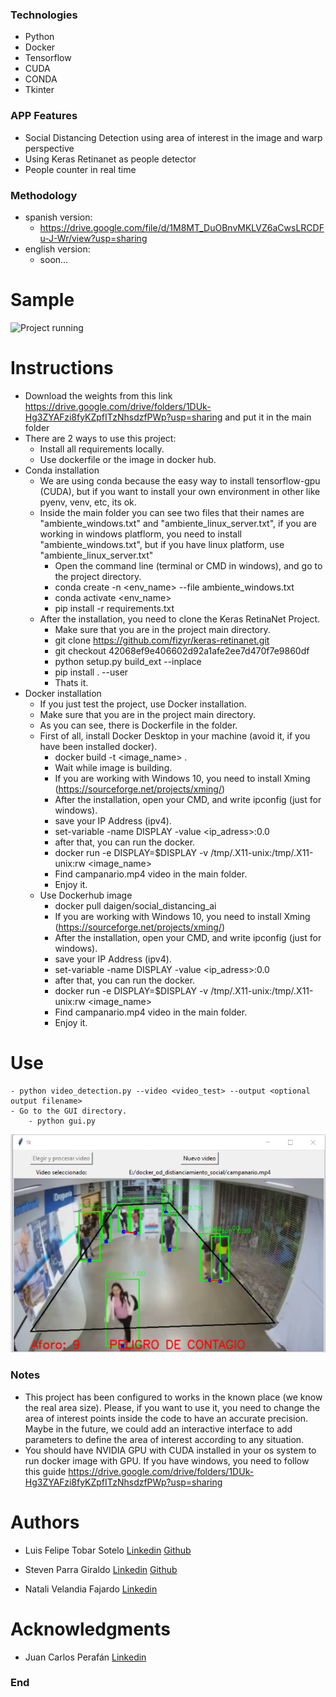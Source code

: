 ### Technologies
- Python
- Docker
- Tensorflow
- CUDA
- CONDA
- Tkinter



### APP Features

- Social Distancing Detection using area of interest in the image and warp perspective
- Using Keras Retinanet as people detector 
- People counter in real time 

### Methodology 
- spanish version: 
	- https://drive.google.com/file/d/1M8MT_DuOBnvMKLVZ6aCwsLRCDFu-J-Wr/view?usp=sharing
- english version:
	- soon...



# Sample 

![Project running](https://github.com/StraigenDaigen/social_distancing_ai/blob/main/campanario_out.gif)

# Instructions 
- Download the weights from this link https://drive.google.com/drive/folders/1DUk-Hg3ZYAFzi8fyKZpfITzNhsdzfPWp?usp=sharing and put it in the main folder
- There are 2 ways to use this project: 
    - Install all requirements locally.
    - Use dockerfile or the image in docker hub.
- Conda installation
    - We are using conda because the easy way to install tensorflow-gpu (CUDA), but if you want to install your own environment in other like pyenv, venv, etc, its ok. 
    - Inside the main folder you can see two files that their names are "ambiente_windows.txt" and "ambiente_linux_server.txt", if you are working in windows platflorm, you need to install "ambiente_windows.txt", but if you have linux platform, use "ambiente_linux_server.txt"
        - Open the command line (terminal or CMD in windows), and go to the project directory.
        - conda create -n <env_name> --file ambiente_windows.txt
        - conda activate <env_name>
        - pip install -r requirements.txt
    - After the installation, you need to clone the Keras RetinaNet Project. 
        - Make sure that you are in the project main directory.
        - git clone https://github.com/fizyr/keras-retinanet.git 
        - git checkout 42068ef9e406602d92a1afe2ee7d470f7e9860df
        - python setup.py build_ext --inplace
        - pip install . --user
        - Thats it. 
- Docker installation
    - If you just test the project, use Docker installation. 
    - Make sure that you are in the project main directory.
    - As you can see, there is Dockerfile in the folder. 
    - First of all, install Docker Desktop in your machine (avoid it, if you have been installed docker). 
        - docker build -t <image_name> .
        - Wait while image is building. 
        - If you are working with Windows 10, you need to install Xming (https://sourceforge.net/projects/xming/)
        - After the installation, open your CMD, and write ipconfig (just for windows).
        - save your IP Address (ipv4).
        - set-variable -name DISPLAY -value <ip_adress>:0.0
        - after that, you can run the docker. 
        - docker run -e DISPLAY=$DISPLAY -v /tmp/.X11-unix:/tmp/.X11-unix:rw  <image_name>
        - Find campanario.mp4 video in the main folder. 
        - Enjoy it. 
    - Use Dockerhub image 
        - docker pull daigen/social_distancing_ai
        - If you are working with Windows 10, you need to install Xming (https://sourceforge.net/projects/xming/)
        - After the installation, open your CMD, and write ipconfig (just for windows).
        - save your IP Address (ipv4).
        - set-variable -name DISPLAY -value <ip_adress>:0.0
        - after that, you can run the docker. 
        - docker run -e DISPLAY=$DISPLAY -v /tmp/.X11-unix:/tmp/.X11-unix:rw  <image_name>
        - Find campanario.mp4 video in the main folder. 
        - Enjoy it. 

# Use
    - python video_detection.py --video <video_test> --output <optional output filename>
    - Go to the GUI directory.
        - python gui.py
        
 ![](https://github.com/StraigenDaigen/social_distancing_ai/blob/main/gui_image.PNG)

### Notes
- This project has been configured to works in the known place (we know the real area size). Please, if you want to use it, you need to change the area of interest points inside the code to have an accurate precision. Maybe in the future, we could add an interactive interface to add parameters to define the area of interest according to any situation. 
- You should have NVIDIA GPU with CUDA installed in your os system to run docker image with GPU. If you have windows, you need to follow this guide https://drive.google.com/drive/folders/1DUk-Hg3ZYAFzi8fyKZpfITzNhsdzfPWp?usp=sharing

    





# Authors 
- Luis Felipe Tobar Sotelo
	[Linkedin](https://www.linkedin.com/in/luis-felipe-tobar-sot/)
	[Github](https://github.com/felipetobars/)

- Steven Parra Giraldo 
	[Linkedin](https://www.linkedin.com/in/stevenparragiraldo/)
	[Github](https://github.com/StraigenDaigen/)

- Natali Velandia Fajardo
	[Linkedin](https://www.linkedin.com/in/natali-velandia-60346715a/)



# Acknowledgments
- Juan Carlos Perafán
	[Linkedin](https://www.linkedin.com/in/juanperafan/)


### End
